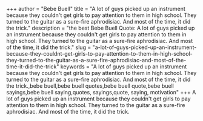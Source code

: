 +++
author = "Bebe Buell"
title = "A lot of guys picked up an instrument because they couldn't get girls to pay attention to them in high school. They turned to the guitar as a sure-fire aphrodisiac. And most of the time, it did the trick."
description = "the best Bebe Buell Quote: A lot of guys picked up an instrument because they couldn't get girls to pay attention to them in high school. They turned to the guitar as a sure-fire aphrodisiac. And most of the time, it did the trick."
slug = "a-lot-of-guys-picked-up-an-instrument-because-they-couldnt-get-girls-to-pay-attention-to-them-in-high-school-they-turned-to-the-guitar-as-a-sure-fire-aphrodisiac-and-most-of-the-time-it-did-the-trick"
keywords = "A lot of guys picked up an instrument because they couldn't get girls to pay attention to them in high school. They turned to the guitar as a sure-fire aphrodisiac. And most of the time, it did the trick.,bebe buell,bebe buell quotes,bebe buell quote,bebe buell sayings,bebe buell saying,quotes, sayings,quote, saying, motivation"
+++
A lot of guys picked up an instrument because they couldn't get girls to pay attention to them in high school. They turned to the guitar as a sure-fire aphrodisiac. And most of the time, it did the trick.
